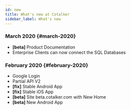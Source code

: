 ```yaml
---
id: new
title: What's new at Cotalker
sidebar_label: What's new
---
```


### March 2020 {#march-2020}

* __[beta]__ Product Documentation 
* Enterprise Clients can now connect the SQL Databases

### February 2020 {#february-2020}

* Google Login
* Partial API V2
* __[fix]__ Stable Android App
* __[fix]__ Stable iOS App 
* __[beta]__ Site beta.cotalker.com with New Home
* __[beta]__ New Android App
 
 
